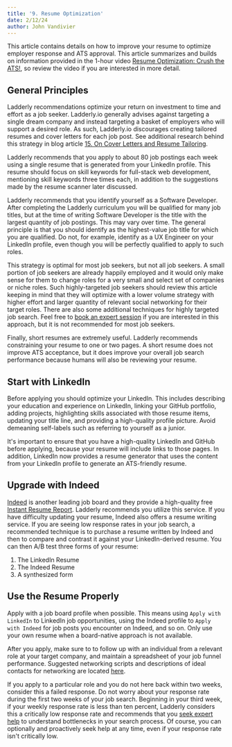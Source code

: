 ```yaml
---
title: '9. Resume Optimization'
date: 2/12/24
author: John Vandivier
---
```


This article contains details on how to improve your resume to optimize employer response and ATS approval. This article summarizes and builds on information provided in the 1-hour video [Resume Optimization: Crush the ATS!](https://www.youtube.com/watch?v=4VcgUw_ZFFk), so review the video if you are interested in more detail.

## General Principles

Ladderly recommendations optimize your return on investment to time and effort as a job seeker. Ladderly.io generally advises against targeting a single dream company and instead targeting a basket of employers who will support a desired role. As such, Ladderly.io discourages creating tailored resumes and cover letters for each job post. See additional research behind this strategy in blog article [15. On Cover Letters and Resume Tailoring](https://www.ladderly.io/blog/2024-08-04-no-cover-letters).

Ladderly recommends that you apply to about 80 job postings each week using a single resume that is generated from your LinkedIn profile. This resume should focus on skill keywords for full-stack web development, mentioning skill keywords three times each, in addition to the suggestions made by the resume scanner later discussed.

Ladderly recommends that you identify yourself as a Software Developer. After completing the Ladderly curriculum you will be qualified for many job titles, but at the time of writing Software Developer is the title with the largest quantity of job postings. This may vary over time. The general principle is that you should identify as the highest-value job title for which you are qualified. Do not, for example, identify as a UX Engineer on your LinkedIn profile, even though you will be perfectly qualified to apply to such roles.

This strategy is optimal for most job seekers, but not all job seekers. A small portion of job seekers are already happily employed and it would only make sense for them to change roles for a very small and select set of companies or niche roles. Such highly-targeted job seekers should review this article keeping in mind that they will optimize with a lower volume strategy with higher effort and larger quantity of relevant social networking for their target roles. There are also some additional techniques for highly targeted job search. Feel free to [book an expert session](https://buy.stripe.com/cN2bMfbOQ2CX5dC7su) if you are interested in this approach, but it is not recommended for most job seekers.

Finally, short resumes are extremely useful. Ladderly recommends constraining your resume to one or two pages. A short resume does not improve ATS acceptance, but it does improve your overall job search performance because humans will also be reviewing your resume.

## Start with LinkedIn

Before applying you should optimize your LinkedIn. This includes describing your education and experience on LinkedIn, linking your GitHub portfolio, adding projects, highlighting skills associated with those resume items, updating your title line, and providing a high-quality profile picture. Avoid demeaning self-labels such as referring to yourself as a junior.

It's important to ensure that you have a high-quality LinkedIn and GitHub before applying, because your resume will include links to those pages. In addition, LinkedIn now provides a resume generator that uses the content from your LinkedIn profile to generate an ATS-friendly resume.

## Upgrade with Indeed

[Indeed](https://www.indeed.com/) is another leading job board and they provide a high-quality free [Instant Resume Report](https://www.indeed.com/career-services/resume-help/resume-review/). Ladderly recommends you utilize this service. If you have difficulty updating your resume, Indeed also offers a resume writing service. If you are seeing low response rates in your job search, a recommended technique is to purchase a resume written by Indeed and then to compare and contrast it against your LinkedIn-derived resume. You can then A/B test three forms of your resume:

1. The LinkedIn Resume
2. The Indeed Resume
3. A synthesized form

## Use the Resume Properly

Apply with a job board profile when possible. This means using `Apply with LinkedIn` to LinkedIn job opportunities, using the Indeed profile to `Apply with Indeed` for job posts you encounter on Indeed, and so on. Only use your own resume when a board-native approach is not available.

After you apply, make sure to to follow up with an individual from a relevant role at your target company, and maintain a spreadsheet of your job funnel performance. Suggested networking scripts and descriptions of ideal contacts for networking are located [here](https://github.com/Vandivier/ladderly-slides/blob/main/docs/NETWORKING-SCRIPTS.md).

If you apply to a particular role and you do not here back within two weeks, consider this a failed response. Do not worry about your response rate during the first two weeks of your job search. Beginning in your third week, if your weekly response rate is less than ten percent, Ladderly considers this a critically low response rate and recommends that you [seek expert help](https://buy.stripe.com/cN2bMfbOQ2CX5dC7su) to understand bottlenecks in your search process. Of course, you can optionally and proactively seek help at any time, even if your response rate isn't critically low.
